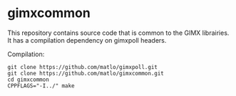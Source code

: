 # gimxcommon

This repository contains source code that is common to the GIMX librairies.  
It has a compilation dependency on gimxpoll headers.  

Compilation:
```
git clone https://github.com/matlo/gimxpoll.git
git clone https://github.com/matlo/gimxcommon.git
cd gimxcommon
CPPFLAGS="-I../" make
```
